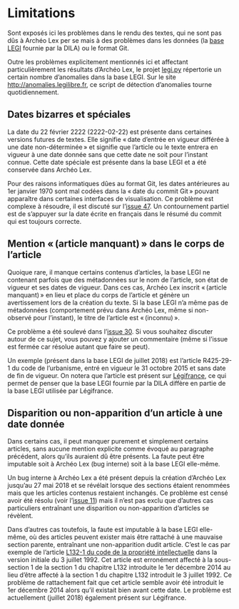 Limitations
===========

Sont exposés ici les problèmes dans le rendu des textes, qui ne sont pas dûs à Archéo Lex per se mais à des problèmes dans les données (la [base LEGI](http://www.dila.premier-ministre.gouv.fr/repertoire-des-informations-publiques) fournie par la DILA) ou le format Git.

Outre les problèmes explicitement mentionnés ici et affectant particulièrement les résultats d’Archéo Lex, le projet [legi.py](https://github.com/Legilibre/legi.py) répertorie un certain nombre d’anomalies dans la base LEGI. Sur le site http://anomalies.legilibre.fr, ce script de détection d’anomalies tourne quotidiennement.


Dates bizarres et spéciales
---------------------------

La date du 22 février 2222 (2222-02-22) est présente dans certaines versions futures de textes. Elle signifie « date d’entrée en vigueur différée à une date non-déterminée » et signifie que l’article ou le texte entrera en vigueur à une date donnée sans que cette date ne soit pour l’instant connue. Cette date spéciale est présente dans la base LEGI et a été conservée dans Archéo Lex.

Pour des raisons informatiques dûes au format Git, les dates antérieures au 1er janvier 1970 sont mal codées dans la « date du commit Git » pouvant apparaître dans certaines interfaces de visualisation. Ce problème est complexe à résoudre, il est discuté sur l’[issue 47](https://github.com/Legilibre/Archeo-Lex/issues/47). Un contournement partiel est de s’appuyer sur la date écrite en français dans le résumé du commit qui est toujours correcte.


Mention « (article manquant) » dans le corps de l’article
---------------------------------------------------------

Quoique rare, il manque certains contenus d’articles, la base LEGI ne contenant parfois que des métadonnées sur le nom de l’article, son état de vigueur et ses dates de vigueur. Dans ces cas, Archéo Lex inscrit « (article manquant) » en lieu et place du corps de l’article et génère un avertissement lors de la création du texte. Si la base LEGI n’a même pas de métadonnées (comportement prévu dans Archéo Lex, même si non-observé pour l’instant), le titre de l’article est « (inconnu) ».

Ce problème a été soulevé dans l’[issue 30](https://github.com/Legilibre/Archeo-Lex/issues/30). Si vous souhaitez discuter autour de ce sujet, vous pouvez y ajouter un commentaire (même si l’issue est fermée car résolue autant que faire se peut).

Un exemple (présent dans la base LEGI de juillet 2018) est l’article R425-29-1 du code de l’urbanisme, entré en vigueur le 31 octobre 2015 et sans date de fin de vigueur. On notera que l’article est présent sur [Légifrance](https://www.legifrance.gouv.fr/affichCodeArticle.do?idArticle=LEGIARTI000031398648&cidTexte=LEGITEXT000006074075), ce qui permet de penser que la base LEGI fournie par la DILA diffère en partie de la base LEGI utilisée par Légifrance.


Disparition ou non-apparition d’un article à une date donnée
------------------------------------------------------------

Dans certains cas, il peut manquer purement et simplement certains articles, sans aucune mention explicite comme évoqué au paragraphe précédent, alors qu’ils auraient dû être présents. La faute peut être imputable soit à Archéo Lex (bug interne) soit à la base LEGI elle-même.

Un bug interne à Archéo Lex a été présent depuis la création d’Archéo Lex jusqu’au 27 mai 2018 et se révélait lorsque des sections étaient renommées mais que les articles contenus restaient inchangés. Ce problème est censé avoir été résolu (voir l’[issue 11](https://github.com/Legilibre/Archeo-Lex/issues/11)) mais il n’est pas exclu que d’autres cas particuliers entraînant une disparition ou non-apparition d’articles se révèlent.

Dans d’autres cas toutefois, la faute est imputable à la base LEGI elle-même, où des articles peuvent exister mais être rattaché à une mauvaise section parente, entraînant une non-apparition dudit article. C’est le cas par exemple de l’article [L132-1 du code de la propriété intellectuelle](https://www.legifrance.gouv.fr/affichCodeArticle.do?idArticle=LEGIARTI000006278971&cidTexte=LEGITEXT000006069414&dateTexte=19920703) dans la version initiale du 3 juillet 1992. Cet article est erronément affecté à la sous-section 1 de la section 1 du chapitre L132 introduite le 1er décembre 2014 au lieu d’être affecté à la section 1 du chapitre L132 introduit le 3 juillet 1992. Ce problème de rattachement fait que cet article semble avoir été introduit le 1er décembre 2014 alors qu’il existait bien avant cette date. Le problème est actuellement (juillet 2018) également présent sur Légifrance.
